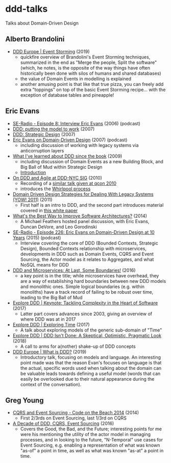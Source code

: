 # ddd-talks
Talks about Domain-Driven Design

## Alberto Brandolini
- [DDD Europe | Event Storming](https://www.youtube.com/watch?v=mLXQIYEwK24) (2019)
  - quickfire overview of Brandolini's Event Storming techniques, summarized in the end as "Merge the people, Split the software" (which, he notes, is the opposite of the way things have often historically been done with silos of humans and shared databases)
  - the value of Domain Events in modelling is explained 
  - another amusing point is that like that true pizza, you can freely add extra "toppings" on top of the basic Event Storming recipe... with the exception of database tables and pineapple!

## Eric Evans
- [SE-Radio - Episode 8: Interview Eric Evans](https://www.se-radio.net/2006/03/episode-8-interview-eric-evans/) (2006) (podcast)
- [DDD: putting the model to work](https://www.infoq.com/presentations/model-to-work-evans/) (2007)
- [DDD: Strategic Design](https://www.infoq.com/presentations/strategic-design-evans/) (2007)
- [Eric Evans on Domain-Driven Design](https://www.iheart.com/podcast/256-net-rocks-31158901/episode/eric-evans-on-domain-driven-design-38577478/) (2007) (podcast)
  - including discussion of working with legacy systems via anticorruption layers
- [What I've learned about DDD since the book](https://www.youtube.com/watch?v=lE6Hxz4yomA&t) (2009)
  - including discussion of Domain Events as a new Building Block, and Big Ball of Mud within Strategic Design
  - [Introduction](https://www.youtube.com/watch?v=YAcu9yKf51U)
- [On DDD and Agile at DDD-NYC SIG](https://www.youtube.com/watch?v=f00jUC64osw) (2010)
  - Recording of a [similar talk given at qcon 2010](https://qconlondon.com/london-2010/qconlondon.com/london-2010/presentation/Folding+Design+into+an+Agile+Process.html)
  - introduces the [Whirlpool process](https://domainlanguage.com/ddd/whirlpool/)
- [Domain Driven Design Strategies for Dealing With Legacy Systems (YOW! 2011)](https://www.youtube.com/watch?v=OTF2Y6TLTG0) (2011)
  - First half is an intro to DDD, and the second part introduces material covered in [this white paper](https://domainlanguage.com/ddd/surrounded-by-legacy-software/) 
- [What's the Best Way to Improve Software Architectures?](https://www.infoq.com/presentations/panel-improve-software-architecture/?itm_source=infoq&itm_campaign=user_page&itm_medium=link) (2014)  
  - A Michael Feathers hosted panel discussion, with Eric Evans, Duncan DeVore, and Leo Gorodinski
- [SE-Radio - Episode 226: Eric Evans on Domain-Driven Design at 10 Years](https://www.se-radio.net/2015/05/se-radio-episode-226-eric-evans-on-domain-driven-design-at-10-years/) (2015) (podcast) 
  - Interview covering the core of DDD (Bounded Contexts, Strategic Design), Bounded Contexts relationship with microservices, developments in DDD such as Domain Events, CQRS and Event Sourcing, the Actor model as it relates to Aggregates, and what NoSQL means for DDD
- [DDD and Microservices: At Last, Some Boundaries!](https://www.infoq.com/presentations/ddd-microservices-2016/) (2016)
  - a key point is in the title; while microservices have overhead, they are a way of establishing hard boundaries between new DDD models and monolithic ones. Simple logical boundaries (e.g. within monoliths) have a track record of failing to be robust over time, leading to the Big Ball of Mud  
- [Explore DDD | Keynote: Tackling Complexity in the Heart of Software](https://www.youtube.com/watch?v=kIKwPNKXaLU) (2017)  
  - Latter part covers advances since 2003, giving an overview of where DDD was at in 2017
- [Explore DDD | Exploring Time](https://www.youtube.com/watch?v=Zm95cYAtAa8) (2017)
  - A talk about exploring models of the generic sub-domain of "Time"
- [Explore DDD | DDD Isn't Done: A Skeptical, Optimistic, Pragmatic Look](https://www.youtube.com/watch?v=R2IAgnpkBck&t=1493s) (2018)
  - A call to arms for a(nother) shake-up of DDD concepts
- [DDD Europe | What is DDD?](https://www.youtube.com/watch?v=pMuiVlnGqjk&t=318s) (2019)
  - Introductory talk, focusing on models and language. An interesting point made was that the reason Evan's focuses on language is that the actual, specific words used when talking about the domain can be valuable leads towards defining a useful model (words that can easily be overlooked due to their natural appearance during the context of the conversation). 

## Greg Young
- [CQRS and Event Sourcing - Code on the Beach 2014](https://www.youtube.com/watch?v=JHGkaShoyNs) (2014)
  - First 2/3rds on Event Sourcing, last 1/3rd on CQRS 
- [A Decade of DDD, CQRS, Event Sourcing](https://www.youtube.com/watch?v=LDW0QWie21s) (2016)
  - Covers the Good, the Bad, and the Future; interesting points for me were his mentioning the utility of the actor model in managing processes, and in looking to the future, "N-Temporal" use cases for Event Sourcing, e.g. enabling a representation of what was known "as-of" a point in time, as well as what was known "as-at" a point in time.
